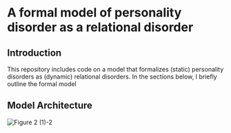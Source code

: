 
# A formal model of personality disorder as a relational disorder

## Introduction
This repository includes code on a model that formalizes (static) personality disorders as (dynamic) relational disorders. In the sections below, I briefly outline the formal model 

## Model Architecture
![Figure 2 (1)-2](https://github.com/user-attachments/assets/be266719-9923-4af7-aba7-2ad53a8687c7)
